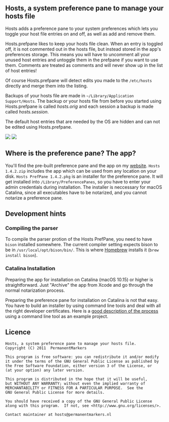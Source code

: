 ## Hosts, a system preference pane to manage your hosts file

Hosts adds a preference pane to your system preferences which lets you toggle your
host file entries on and off, as well as add and remove them.

Hosts.prefpane likes to keep your hosts file clean. When an entry is toggled off,
it is not commented out in the hosts file, but instead stored in the app's
preferences storage. This means you will have to uncomment all your unused host
entries and untoggle them in the prefpane if you want to use them. Comments are
treated as comments and will never show up in the list of host entries!

Of course Hosts.prefpane will detect edits you made to the ``/etc/hosts`` directly and
merge them into the listing.

Backups of your hosts file are made in ``~/Library/Application Support/Hosts``.
The backup or your hosts file from before you started using Hosts.prefpane is
called *hosts.orig* and each session a backup is made called *hosts.session*.

The default host entries that are needed by the OS are hidden and can not be
edited using Hosts.prefpane.

![](https://github.com/specialunderwear/Hosts.prefpane/raw/master/screenshots/locked.png)
![](https://github.com/specialunderwear/Hosts.prefpane/raw/master/screenshots/edit.png)

## Where is the preference pane? The app?
You'll find the pre-built preference pane and the app on my [website](https://www.dirk-froehling.de/downloads/downloads.html). ``Hosts 1.4.2.zip`` includes the app which can be used from any location on your disk. ``Hosts PrefPane 1.4.2.pkg`` is an installer for the preference pane. It will get installed into ``/Library/PreferencePanes``, so you have to enter your admin credentials during installation. The installer is neccessary for macOS Catalina, since all executables have to be notarized, and you cannot notarize a preference pane.

## Development hints
###  Compiling the parser
To compile the parser protion of the Hosts PrefPane, you need to have ``bison`` installed somewhere. The current compiler setting expects bison to be in ``/usr/local/opt/bison/bin/``. This is where [Homebrew](https://brew.sh/) installs it (``brew install bison``).

### Catalina Installation
Preparing the app for installation on Catalina (macOS 10.15) or higher is straightforward. Just "Archive" the app from Xcode and go through the normal notarization process.

Preparing the preference pane for installation on Catalina is not that easy. You have to build an installer by using command line tools and deal with all the right developer certificates. Here is a [good description of the process](https://scriptingosx.com/2019/09/notarize-a-command-line-tool/) using a command line tool as an example project.

## Licence

    Hosts, a system preference pane to manage your hosts file.
    Copyright (C) 2011  PermanentMarkers

    This program is free software: you can redistribute it and/or modify
    it under the terms of the GNU General Public License as published by
    the Free Software Foundation, either version 3 of the License, or
    (at your option) any later version.

    This program is distributed in the hope that it will be useful,
    but WITHOUT ANY WARRANTY; without even the implied warranty of
    MERCHANTABILITY or FITNESS FOR A PARTICULAR PURPOSE.  See the
    GNU General Public License for more details.

    You should have received a copy of the GNU General Public License
    along with this program.  If not, see <http://www.gnu.org/licenses/>.

    Contact maintainer at hosts@permanentmarkers.nl
    
